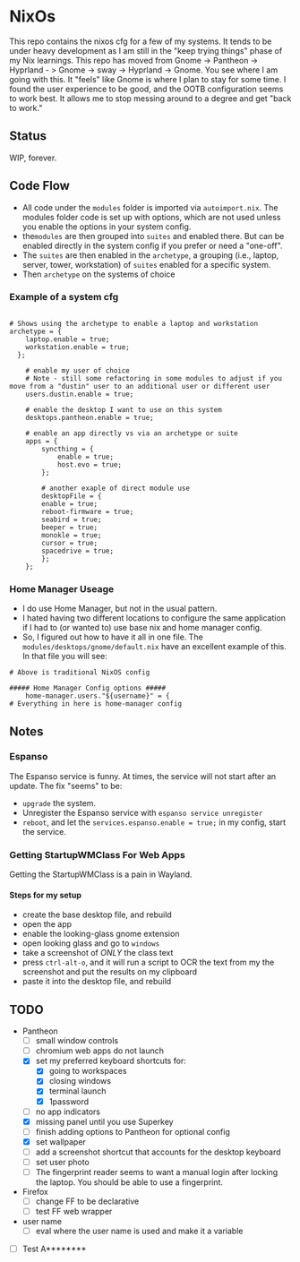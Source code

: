 # NixOs

This repo contains the nixos cfg for a few of my systems. It tends to be under heavy development as I am still in the "keep trying things" phase of my Nix learnings. This repo has moved from Gnome -> Pantheon -> Hyprland - > Gnome -> sway -> Hyprland -> Gnome. You see where I am going with this. It "feels" like Gnome is where I plan to stay for some time. I found the user experience to be good, and the OOTB configuration seems to work best. It allows me to stop messing around to a degree and get "back to work."

## Status

WIP, forever.

## Code Flow

- All code under the `modules` folder is imported via `autoimport.nix`. The modules folder code is set up with options, which are not used unless you enable the options in your system config.
- the`modules` are then grouped into `suites` and enabled there. But can be enabled directly in the system config if you prefer or need a "one-off".
- The `suites` are then enabled in the `archetype`, a grouping (i.e., laptop, server, tower, workstation) of `suites` enabled for a specific system.
- Then `archetype` on the systems of choice

### Example of a system cfg

```

# Shows using the archetype to enable a laptop and workstation
archetype = {
    laptop.enable = true;
    workstation.enable = true;
  };

    # enable my user of choice
    # Note - still some refactoring in some modules to adjust if you move from a "dustin" user to an additional user or different user
    users.dustin.enable = true;

    # enable the desktop I want to use on this system
    desktops.pantheon.enable = true;

    # enable an app directly vs via an archetype or suite
    apps = {
        syncthing = {
            enable = true;
            host.evo = true;
        };

        # another exaple of direct module use
        desktopFile = {
        enable = true;
        reboot-firmware = true;
        seabird = true;
        beeper = true;
        monokle = true;
        cursor = true;
        spacedrive = true;
        };
    };
```

### Home Manager Useage

- I do use Home Manager, but not in the usual pattern.
- I hated having two different locations to configure the same application if I had to (or wanted to) use base nix and home manager config.
- So, I figured out how to have it all in one file.
The `modules/desktops/gnome/default.nix` have an excellent example of this. In that file you will see:

```
# Above is traditional NixOS config

##### Home Manager Config options #####
    home-manager.users."${username}" = {
# Everything in here is home-manager config
```

## Notes

### Espanso

The Espanso service is funny. At times, the service will not start after an update. The fix "seems" to be:

- `upgrade` the system.
- Unregister the Espanso service with `espanso service unregister`
- `reboot`, and let the `services.espanso.enable = true;` in my config, start the service.

### Getting StartupWMClass For Web Apps

Getting the StartupWMClass is a pain in Wayland.

#### Steps for my setup

- create the base desktop file, and rebuild
- open the app
- enable the looking-glass gnome extension
- open looking glass and go to `windows`
- take a screenshot of *ONLY* the class text
- press `ctrl-alt-o`, and it will run a script to OCR the text from my the screenshot and put the results on my clipboard
- paste it into the desktop file, and rebuild

## TODO

- Pantheon
    - [ ] small window controls
    - [ ] chromium web apps do not launch
    - [x] set my preferred keyboard shortcuts for:
        - [x] going to workspaces
        - [x] closing windows
        - [x] terminal launch
        - [x] 1password
    - [ ] no app indicators
    - [x] missing panel until you use Superkey
    - [ ] finish adding options to Pantheon for optional config
    - [x] set wallpaper
    - [ ] add a screenshot shortcut that accounts for the desktop keyboard
    - [ ] set user photo
    - [ ] The fingerprint reader seems to want a manual login after locking the laptop. You should be able to use a fingerprint.
- Firefox
    - [ ] change FF to be declarative
    - [ ] test FF web wrapper
- user name
    - [ ] eval where the user name is used and make it a variable
- [ ] Test A********
